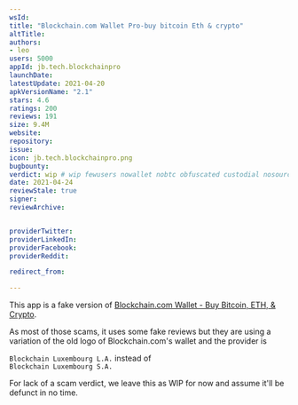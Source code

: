 ```yaml
---
wsId: 
title: "Blockchain.com Wallet Pro-buy bitcoin Eth & crypto"
altTitle: 
authors:
- leo
users: 5000
appId: jb.tech.blockchainpro
launchDate: 
latestUpdate: 2021-04-20
apkVersionName: "2.1"
stars: 4.6
ratings: 200
reviews: 191
size: 9.4M
website: 
repository: 
issue: 
icon: jb.tech.blockchainpro.png
bugbounty: 
verdict: wip # wip fewusers nowallet nobtc obfuscated custodial nosource nonverifiable reproducible bounty defunct
date: 2021-04-24
reviewStale: true
signer: 
reviewArchive:


providerTwitter: 
providerLinkedIn: 
providerFacebook: 
providerReddit: 

redirect_from:

---
```



This app is a fake version of
[Blockchain.com Wallet - Buy Bitcoin, ETH, & Crypto](/android/piuk.blockchain.android).

As most of those scams, it uses some fake reviews but they are using a variation
of the old logo of Blockchain.com's wallet and the provider is

`Blockchain Luxembourg L.A.` instead of<br>
`Blockchain Luxembourg S.A.`

For lack of a scam verdict, we leave this as WIP for now and assume it'll be
defunct in no time.
